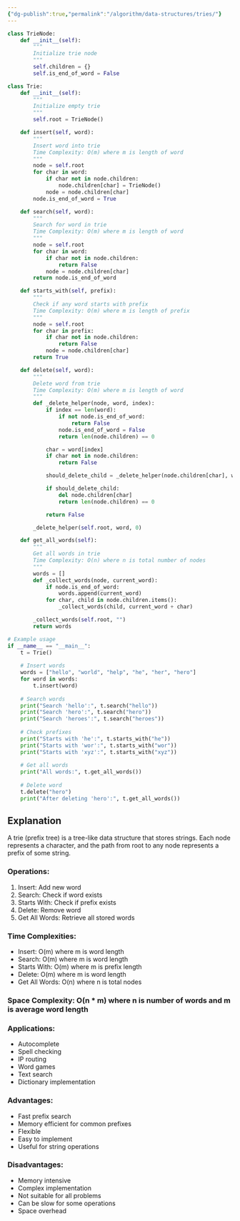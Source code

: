 ```yaml
---
{"dg-publish":true,"permalink":"/algorithm/data-structures/tries/"}
---
```


```python
class TrieNode:
    def __init__(self):
        """
        Initialize trie node
        """
        self.children = {}
        self.is_end_of_word = False

class Trie:
    def __init__(self):
        """
        Initialize empty trie
        """
        self.root = TrieNode()

    def insert(self, word):
        """
        Insert word into trie
        Time Complexity: O(m) where m is length of word
        """
        node = self.root
        for char in word:
            if char not in node.children:
                node.children[char] = TrieNode()
            node = node.children[char]
        node.is_end_of_word = True

    def search(self, word):
        """
        Search for word in trie
        Time Complexity: O(m) where m is length of word
        """
        node = self.root
        for char in word:
            if char not in node.children:
                return False
            node = node.children[char]
        return node.is_end_of_word

    def starts_with(self, prefix):
        """
        Check if any word starts with prefix
        Time Complexity: O(m) where m is length of prefix
        """
        node = self.root
        for char in prefix:
            if char not in node.children:
                return False
            node = node.children[char]
        return True

    def delete(self, word):
        """
        Delete word from trie
        Time Complexity: O(m) where m is length of word
        """
        def _delete_helper(node, word, index):
            if index == len(word):
                if not node.is_end_of_word:
                    return False
                node.is_end_of_word = False
                return len(node.children) == 0

            char = word[index]
            if char not in node.children:
                return False

            should_delete_child = _delete_helper(node.children[char], word, index + 1)

            if should_delete_child:
                del node.children[char]
                return len(node.children) == 0

            return False

        _delete_helper(self.root, word, 0)

    def get_all_words(self):
        """
        Get all words in trie
        Time Complexity: O(n) where n is total number of nodes
        """
        words = []
        def _collect_words(node, current_word):
            if node.is_end_of_word:
                words.append(current_word)
            for char, child in node.children.items():
                _collect_words(child, current_word + char)

        _collect_words(self.root, "")
        return words

# Example usage
if __name__ == "__main__":
    t = Trie()
    
    # Insert words
    words = ["hello", "world", "help", "he", "her", "hero"]
    for word in words:
        t.insert(word)
    
    # Search words
    print("Search 'hello':", t.search("hello"))
    print("Search 'hero':", t.search("hero"))
    print("Search 'heroes':", t.search("heroes"))
    
    # Check prefixes
    print("Starts with 'he':", t.starts_with("he"))
    print("Starts with 'wor':", t.starts_with("wor"))
    print("Starts with 'xyz':", t.starts_with("xyz"))
    
    # Get all words
    print("All words:", t.get_all_words())
    
    # Delete word
    t.delete("hero")
    print("After deleting 'hero':", t.get_all_words())
```

## Explanation
A trie (prefix tree) is a tree-like data structure that stores strings. Each node represents a character, and the path from root to any node represents a prefix of some string.

### Operations:
1. Insert: Add new word
2. Search: Check if word exists
3. Starts With: Check if prefix exists
4. Delete: Remove word
5. Get All Words: Retrieve all stored words

### Time Complexities:
- Insert: O(m) where m is word length
- Search: O(m) where m is word length
- Starts With: O(m) where m is prefix length
- Delete: O(m) where m is word length
- Get All Words: O(n) where n is total nodes

### Space Complexity: O(n * m) where n is number of words and m is average word length

### Applications:
- Autocomplete
- Spell checking
- IP routing
- Word games
- Text search
- Dictionary implementation

### Advantages:
- Fast prefix search
- Memory efficient for common prefixes
- Flexible
- Easy to implement
- Useful for string operations

### Disadvantages:
- Memory intensive
- Complex implementation
- Not suitable for all problems
- Can be slow for some operations
- Space overhead 